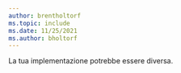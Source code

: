 ```yaml
---
author: brentholtorf
ms.topic: include
ms.date: 11/25/2021
ms.author: bholtorf
---
```

La tua implementazione potrebbe essere diversa.  
